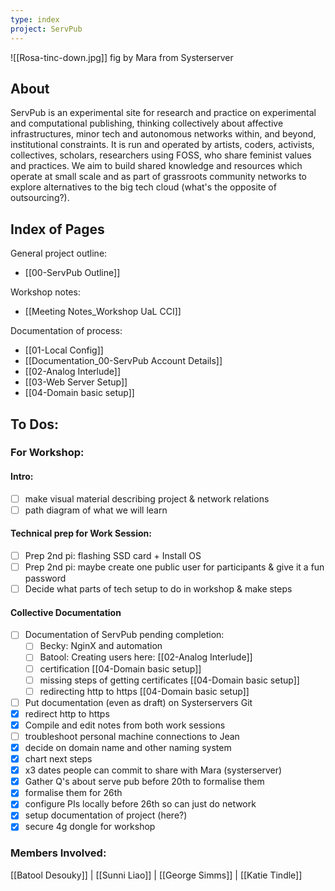 ```yaml
---
type: index
project: ServPub
---
```

![[Rosa-tinc-down.jpg]]
fig by Mara from Systerserver
## About
ServPub is an experimental site for research and practice on experimental and computational publishing, thinking collectively about affective infrastructures, minor tech and autonomous networks within, and beyond, institutional constraints. It is run and operated by artists, coders, activists, collectives, scholars, researchers using FOSS, who share feminist values and practices. We aim to build shared knowledge and resources which operate at small scale and as part of grassroots community networks to explore alternatives to the big tech cloud (what's the opposite of outsourcing?).

## Index of Pages
General project outline: 
- [[00-ServPub Outline]]

Workshop notes: 
- [[Meeting Notes_Workshop UaL CCI]]

Documentation of process:
- [[01-Local Config]]
- [[Documentation_00-ServPub Account Details]]
- [[02-Analog Interlude]]
- [[03-Web Server Setup]]
- [[04-Domain basic setup]]
## To Dos:
### For Workshop:
#### Intro:
- [ ] make visual material describing project & network relations
- [ ] path diagram of what we will learn
#### Technical prep for Work Session:
- [ ] Prep 2nd pi: flashing SSD card + Install OS
- [ ] Prep 2nd pi: maybe create one public user for participants & give it a fun password
- [ ] Decide what parts of tech setup to do in workshop & make steps
#### Collective Documentation
- [ ] Documentation of ServPub pending completion:
	- [ ] Becky: NginX and automation
	- [ ] Batool: Creating users here: [[02-Analog Interlude]]
	- [ ] certification [[04-Domain basic setup]]
	- [ ] missing steps of getting certificates [[04-Domain basic setup]]
	- [ ] redirecting http to https [[04-Domain basic setup]]
- [ ] Put documentation (even as draft) on Systerservers Git
- [x] redirect http to https
- [x] Compile and edit notes from both work sessions
- [ ] troubleshoot personal machine connections to Jean
- [x] decide on domain name and other naming system
- [x] chart next steps
- [x] x3 dates people can commit to share with Mara (systerserver)
- [x] Gather Q's about serve pub before 20th to formalise them
- [x] formalise them for 26th
- [x] configure PIs locally before 26th so can just do network
- [x] setup documentation of project (here?)
- [x] secure 4g dongle for workshop

### Members Involved:
[[Batool Desouky]] | [[Sunni Liao]] | [[George Simms]] | [[Katie Tindle]]